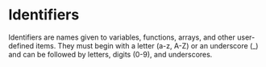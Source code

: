 # Identifiers
Identifiers are names given to variables, functions, arrays, and other user-defined items. They must begin with a letter (a-z, A-Z) or an underscore (_) and can be followed by letters, digits (0-9), and underscores.
